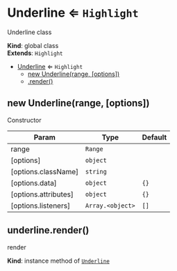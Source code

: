 <a name="Underline"></a>

# Underline ⇐ <code>Highlight</code>
Underline class

**Kind**: global class  
**Extends**: <code>Highlight</code>  

* [Underline](#Underline) ⇐ <code>Highlight</code>
    * [new Underline(range, [options])](#new_Underline_new)
    * [.render()](#Underline+render)

<a name="new_Underline_new"></a>

## new Underline(range, [options])
Constructor


| Param | Type | Default |
| --- | --- | --- |
| range | <code>Range</code> |  | 
| [options] | <code>object</code> |  | 
| [options.className] | <code>string</code> |  | 
| [options.data] | <code>object</code> | <code>{}</code> | 
| [options.attributes] | <code>object</code> | <code>{}</code> | 
| [options.listeners] | <code>Array.&lt;object&gt;</code> | <code>[]</code> | 

<a name="Underline+render"></a>

## underline.render()
render

**Kind**: instance method of [<code>Underline</code>](#Underline)  
